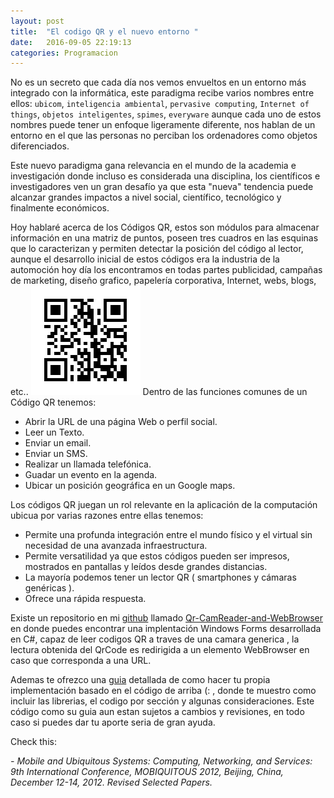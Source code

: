 ```yaml
---
layout: post
title:  "El codigo QR y el nuevo entorno "
date:   2016-09-05 22:19:13
categories: Programacion
---
```


No es un secreto que cada día nos vemos envueltos en un entorno más integrado con la informática, este paradigma recibe varios nombres entre ellos: `ubicom`, `inteligencia ambiental`, `pervasive computing`, `Internet of things`, `objetos inteligentes`, `spimes`, `everyware` aunque cada uno de estos nombres puede tener un enfoque ligeramente diferente, nos hablan de un entorno en el que las personas no perciban los ordenadores como objetos diferenciados.

Este nuevo paradigma gana relevancia en el mundo de la academia e investigación donde incluso es considerada una disciplina, los científicos e investigadores ven un gran desafío ya que esta "nueva" tendencia puede alcanzar grandes impactos a nivel social, científico, tecnológico y finalmente económicos.

Hoy hablaré acerca de los Códigos QR, estos son módulos para almacenar información en una matriz de puntos, poseen tres cuadros en las esquinas que lo caracterizan y permiten detectar la posición del código al lector, aunque el desarrollo inicial de estos códigos era la industria de la automoción hoy día los encontramos en todas partes publicidad, campañas de marketing, diseño grafico, papelería corporativa, Internet, webs, blogs, etc.. 
                                      ![QR Code](/assets/img/qr.png)
Dentro de las funciones comunes de un Código QR tenemos:

- Abrir la URL de una página Web o perfil social.
- Leer un Texto.
- Enviar un email.
- Enviar un SMS.
- Realizar un llamada telefónica.
- Guadar un evento en la agenda.
- Ubicar un posición geográfica en un Google maps.


Los códigos QR juegan un rol relevante en la aplicación de la computación ubicua por varias razones entre ellas tenemos:
  
- Permite una profunda integración entre el mundo físico y el virtual sin necesidad de una avanzada infraestructura.
- Permite versatilidad ya que estos códigos pueden ser impresos, mostrados en pantallas y leídos desde grandes distancias.
- La mayoría podemos tener un lector QR ( smartphones y cámaras genéricas ).
- Ofrece una rápida respuesta.

Existe un repositorio en mi [github](https://github.com/AlbCM) llamado [Qr-CamReader-and-WebBrowser](https://github.com/AlbCM/QR-CamReader-and-WebBrowser) en donde puedes encontrar una implentación Windows Forms desarrollada en C#, capaz de leer codigos QR a traves de una camara generica , la lectura obtenida del QrCode es redirigida a un elemento WebBrowser en caso que corresponda a una URL.

Ademas te ofrezco una [guia](https://docs.google.com/document/d/13tGz4cR4HOOD4ONd-fOKRGlSvY7FeTU_EaeTzRHo4tU/edit?usp=sharing) detallada de como hacer tu propia implementación basado en el código de arriba (: , donde te muestro como incluir las librerias, el codigo por sección y algunas consideraciones. Este código como su guia aun estan sujetos a cambios y revisiones, en todo caso si puedes dar tu aporte seria de gran ayuda. 

Check this:

*- Mobile and Ubiquitous Systems: Computing, Networking, and Services: 9th International Conference, MOBIQUITOUS 2012, Beijing, China, December 12-14, 2012. Revised Selected Papers.*
